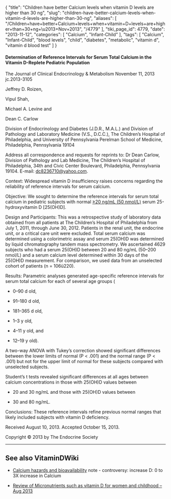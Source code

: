{
    "title": "Children have better Calcium levels when vitamin D levels are higher than 30 ng",
    "slug": "children-have-better-calcium-levels-when-vitamin-d-levels-are-higher-than-30-ng",
    "aliases": [
        "/Children+have+better+Calcium+levels+when+vitamin+D+levels+are+higher+than+30+ng+\u2013+Nov+2013",
        "/4779"
    ],
    "tiki_page_id": 4779,
    "date": "2013-11-12",
    "categories": [
        "Calcium",
        "Infant-Child"
    ],
    "tags": [
        "Calcium",
        "Infant-Child",
        "blood levels",
        "child",
        "diabetes",
        "metabolic",
        "vitamin d",
        "vitamin d blood test"
    ]
}


#### Determination of Reference Intervals for Serum Total Calcium in the Vitamin D-Replete Pediatric Population

The Journal of Clinical Endocrinology & Metabolism November 11, 2013 jc.2013-3105

Jeffrey D. Roizen,

Vipul Shah,

Michael A. Levine and

Dean C. Carlow

Division of Endocrinology and Diabetes (J.D.R., M.A.L.) and Division of Pathology and Laboratory Medicine (V.S., D.C.C.), The Children’s Hospital of Philadelphia, and University of Pennsylvania Perelman School of Medicine, Philadelphia, Pennsylvania 19104

Address all correspondence and requests for reprints to: Dr Dean Carlow, Division of Pathology and Lab Medicine, The Children’s Hospital of Philadelphia, 34th and Civic Center Boulevard, Philadelphia, Pennsylvania 19104. E-mail: dc8236710@yahoo.com.

Context: Widespread vitamin D insufficiency raises concerns regarding the reliability of reference intervals for serum calcium.

Objective: We sought to determine the reference intervals for serum total calcium in pediatric subjects with normal [≥20 ng/mL (50 nmol/L)](≥20%20ng/mL%20(50%20nmol/L)) serum 25-hydroxyvitamin D <span>[25(OH)D]</span>.

Design and Participants: This was a retrospective study of laboratory data obtained from all patients at The Children’s Hospital of Philadelphia from July 1, 2011, through June 30, 2012. Patients in the renal unit, the endocrine unit, or a critical care unit were excluded. Total serum calcium was determined using a colorimetric assay and serum 25(OH)D was determined by liquid chromatography tandem mass spectrometry. We ascertained 4629 subjects who had a serum 25(OH)D between 20 and 80 ng/mL (50–200 nmol/L) and a serum calcium level determined within 30 days of the 25(OH)D measurement. For comparison, we used data from an unselected cohort of patients (n = 106ü220).

Results: Parametric analyses generated age-specific reference intervals for serum total calcium for each of several age groups (

* 0–90 d old, 

* 91–180 d old, 

* 181–365 d old, 

* 1–3 y old, 

* 4–11 y old, and 

* 12–19 y old). 

A two-way ANOVA with Tukey’s correction showed significant differences between the lower limits of normal (P < .001) and the normal range (P < .001) but not for the upper limit of normal for these subjects compared with unselected subjects. 

Student’s t tests revealed significant differences at all ages between calcium concentrations in those with 25(OH)D values between 

* 20 and 30 ng/mL and those with 25(OH)D values between 

* 30 and 80 ng/mL.

Conclusions: These reference intervals refine previous normal ranges that likely included subjects with vitamin D deficiency.

Received August 10, 2013.     Accepted October 15, 2013.

Copyright © 2013 by The Endocrine Society

---

## See also VitaminDWiki

* [Calcium hazards and bioavailability](/posts/calcium-hazards-and-bioavailability) note - controversy: increase D:  0 to 3X increase in Calcium

* [Review of Micronutrients such as vitamin D for women and childhood – Aug 2013](/posts/review-of-micronutrients-such-as-vitamin-d-for-women-and-childhood)